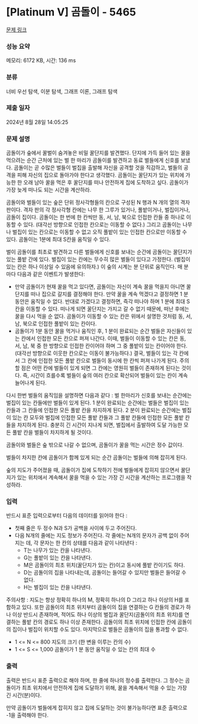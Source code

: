 # [Platinum V] 곰돌이 - 5465 

[문제 링크](https://www.acmicpc.net/problem/5465) 

### 성능 요약

메모리: 6172 KB, 시간: 136 ms

### 분류

너비 우선 탐색, 이분 탐색, 그래프 이론, 그래프 탐색

### 제출 일자

2024년 8월 28일 14:05:25

### 문제 설명

<p>곰돌이가 숲에서 꿀벌이 숨겨놓은 비밀 꿀단지를 발견했다. 단지에 가득 들어 있는 꿀을 먹으려는 순간 근처에 있는 벌 한 마리가 곰돌이를 발견하고 동료 벌들에게 신호를 보냈다. 곰돌이는 곧 수많은 벌들이 벌집을 출발해 자신을 공격할 것을 직감하고, 벌들의 공격을 피해 자신의 집으로 돌아가야 한다고 생각했다. 곰돌이는 꿀단지가 있는 위치에 가능한 한 오래 남아 꿀을 먹은 후 꿀단지를 떠나 안전하게 집에 도착하고 싶다. 곰돌이가 가장 늦게 떠나도 되는 시간을 계산하라.</p>

<p>곰돌이와 벌들이 있는 숲은 단위 정사각형들의 칸으로 구성된 N 행과 N 개의 열의 격자 판이다. 격자 판의 각 정사각형 칸에는 나무 한 그루가 있거나, 풀밭이거나, 벌집이거나, 곰돌이 집이다. 곰돌이는 한 번에 한 칸씩만 동, 서, 남, 북으로 인접한 칸들 중 하나로 이동할 수 있다. (대각선 방향으로 인접한 칸으로는 이동할 수 없다.) 그리고 곰돌이는 나무나 벌집이 있는 칸으로는 이동할 수 없고 오직 풀밭이 있는 인접한 칸으로만 이동할 수 있다. 곰돌이는 1분에 최대 S칸을 움직일 수 있다.</p>

<p>벌이 곰돌이를 최초로 발견하고 다른 벌들에게 신호를 보내는 순간에 곰돌이는 꿀단지가 있는 풀밭 간에 있다. 벌집이 있는 칸에는 무수히 많은 벌들이 있다고 가정한다. (벌집이 있는 칸은 하나 이상일 수 있음에 유의하자.) 이 숲의 시계는 분 단위로 움직인다. 매 분마다 다음과 같은 이벤트가 발생한다:</p>

<ul>
	<li>만약 곰돌이가 현재 꿀을 먹고 있다면, 곰돌이는 자신이 계속 꿀을 먹을지 아니면 꿀단지를 떠나 집으로 갈지를 결정해야 한다. 만약 꿀을 계속 먹겠다고 결정하면 1 분 동안은 움직일 수 없다. 반대로 가겠다고 결정하면, 즉각 떠나야 하며 1 분에 최대 S 칸을 이동할 수 있다. 떠나게 되면 꿀단지는 가지고 갈 수 없기 때문에, 떠난 후에는 꿀을 다시 먹을 순 없다. 곰돌이가 이동할 수 있는 칸은 위에서 설명한 것처럼 동, 서, 남, 북으로 인접한 풀밭이 있는 칸이다.</li>
	<li>곰돌이가 1분 동안 꿀을 먹거나 움직인 후, 1 분이 완료되는 순간 벌들은 자신들이 있는 칸에서 인접한 모든 칸으로 퍼져 나간다. 이때, 벌들이 이동할 수 있는 칸은 동, 서, 남, 북 중 한 방향으로 인접한 칸이어야 하며 그 중 풀밭이 있는 칸이어야 한다. (대각선 방향으로 이웃한 칸으로는 이동이 불가능하다.) 결국, 벌들이 있는 각 칸에서 그 칸에 인접한 모든 풀밭 칸으로 벌들이 동시에 한 칸씩 퍼져 나가게 된다. 주의할 점은 어떤 칸에 벌들이 있게 되면 그 칸에는 영원히 벌들이 존재하게 된다는 것이다. 즉, 시간이 흐를수록 벌들이 숲의 여러 칸으로 확산되어 벌들이 있는 칸이 계속 늘어나게 된다.</li>
</ul>

<p>다시 한번 벌들의 움직임을 설명하면 다음과 같다 : 벌 한마리가 신호를 보내는 순간에는 벌집이 있는 칸들에만 벌들이 있게 된다. 1 분이 완료되는 순간에는 벌들은 벌집이 있는 칸들과 그 칸들에 인접한 모든 풀밭 칸을 차지하게 된다. 2 분이 완료되는 순간에는 벌집이 있는 칸 모두와 벌집에 인접한 모든 풀밭 칸들과 그 풀밭 칸들에 인접한 모든 풀밭 칸들을 차지하게 된다. 충분히 긴 시간이 지나게 되면, 벌집에서 출발하여 도달 가능한 모든 풀밭 칸을 벌들이 차지하게 될 것이다.</p>

<p>곰돌이와 벌들은 숲 밖으로 나갈 수 없으며, 곰돌이가 꿀을 먹는 시간은 정수 값이다.</p>

<p>벌들이 차지한 칸에 곰돌이가 함께 있게 되는 순간 곰돌이는 벌들에 의해 잡히게 된다.</p>

<p>숲의 지도가 주어졌을 때, 곰돌이가 집에 도착하기 전에 벌들에게 잡히지 않으면서 꿀단지가 있는 위치에서 계속해서 꿀을 먹을 수 있는 가장 긴 시간을 계산하는 프로그램을 작성하라.</p>

### 입력 

 <p>반드시 표준 입력으로부터 다음의 데이터를 읽어야 한다 :</p>

<ul>
	<li>첫째 줄은 두 정수 N과 S가 공백을 사이에 두고 주어진다.</li>
	<li>다음 N개의 줄에는 지도 정보가 주어진다. 각 줄에는 N개의 문자가 공백 없이 주어지는 데, 각 문자는 한 칸의 상태를 다음과 같이 나타낸다 :
	<ul>
		<li>T는 나무가 있는 칸을 나타낸다.</li>
		<li>G는 풀밭이 있는 칸을 나타낸다.</li>
		<li>M은 곰돌이의 최초 위치(꿀단지가 있는 칸)이고 동시에 풀밭 칸이기도 하다.</li>
		<li>D는 곰돌이의 집을 나타내는데, 곰돌이는 들어갈 수 있지만 벌들은 들어갈 수 없다.</li>
		<li>H는 벌집이 있는 칸을 나타낸다.</li>
	</ul>
	</li>
</ul>

<p>주의사항 : 지도는 항상 정확히 하나의 M, 정확히 하나의 D 그리고 하나 이상의 H를 포함하고 있다. 또한 곰돌이의 최초 위치부터 곰돌이의 집을 연결하는 G 칸들의 경로가 하나 이상 반드시 존재하며, 적어도 하나 이상의 벌집과 꿀단지(곰돌이의 최초 위치)를 연결하는 풀밭 칸의 경로도 하나 이상 존재한다. 곰돌이의 최초 위치에 인접한 칸에 곰돌이의 집이나 벌집이 위치할 수도 있다. 마지막으로 벌들은 곰돌이의 집을 통과할 수 없다.</p>

<ul>
	<li>1 <= N <= 800 지도의 크기 (한 변을 이루는 칸의 수)</li>
	<li>1 <= S <= 1,000 곰돌이가 1 분 동안 움직일 수 있는 칸의 최대 수</li>
</ul>

### 출력 

 <p>출력은 반드시 표준 출력으로 해야 하며, 한 줄에 하나의 정수를 출력한다. 그 정수는 곰돌이가 최초 위치에서 안전하게 집에 도달하기 위해, 꿀을 계속해서 먹을 수 있는 가장 긴 시간(분)이다.</p>

<p>만약 곰돌이가 벌들에게 잡히지 않고 집에 도달하는 것이 불가능하다면 표준 출력으로 -1을 출력해야 한다.</p>

